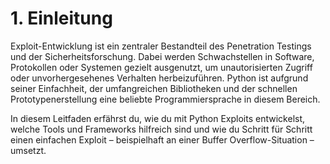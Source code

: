 # 1. Einleitung

Exploit-Entwicklung ist ein zentraler Bestandteil des Penetration Testings und der Sicherheitsforschung. Dabei werden Schwachstellen in Software, Protokollen oder Systemen gezielt ausgenutzt, um unautorisierten Zugriff oder unvorhergesehenes Verhalten herbeizuführen. Python ist aufgrund seiner Einfachheit, der umfangreichen Bibliotheken und der schnellen Prototypenerstellung eine beliebte Programmiersprache in diesem Bereich.

In diesem Leitfaden erfährst du, wie du mit Python Exploits entwickelst, welche Tools und Frameworks hilfreich sind und wie du Schritt für Schritt einen einfachen Exploit – beispielhaft an einer Buffer Overflow-Situation – umsetzt.
